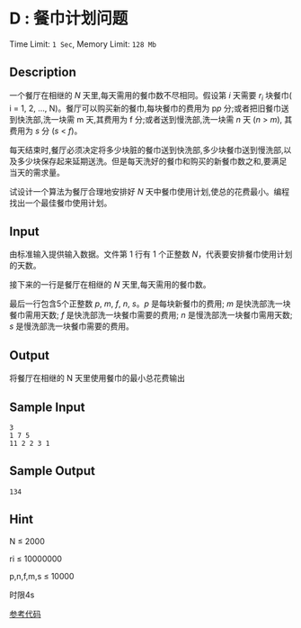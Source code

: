 # D : 餐巾计划问题

Time Limit: `1 Sec`,   Memory Limit: `128 Mb`

## Description

一个餐厅在相继的 *N* 天里,每天需用的餐巾数不尽相同。假设第 *i* 天需要 $r_i$ 块餐巾( i = 1, 2, …, N)。餐厅可以购买新的餐巾,每块餐巾的费用为 p*p* 分;或者把旧餐巾送到快洗部,洗一块需 m 天,其费用为 f 分;或者送到慢洗部,洗一块需 *n* 天 (*n* > *m*), 其费用为 *s* 分 (*s* < *f*)。

每天结束时,餐厅必须决定将多少块脏的餐巾送到快洗部,多少块餐巾送到慢洗部,以及多少块保存起来延期送洗。但是每天洗好的餐巾和购买的新餐巾数之和,要满足当天的需求量。

试设计一个算法为餐厅合理地安排好 *N* 天中餐巾使用计划,使总的花费最小。编程找出一个最佳餐巾使用计划。

## Input

由标准输入提供输入数据。文件第 1 行有 1 个正整数 *N*，代表要安排餐巾使用计划的天数。

接下来的一行是餐厅在相继的 *N* 天里,每天需用的餐巾数。

最后一行包含5个正整数 *p*, *m*, *f*, *n*, *s*。*p* 是每块新餐巾的费用; *m* 是快洗部洗一块餐巾需用天数; *f* 是快洗部洗一块餐巾需要的费用; *n* 是慢洗部洗一块餐巾需用天数; *s* 是慢洗部洗一块餐巾需要的费用。

## Output

将餐厅在相继的 N 天里使用餐巾的最小总花费输出

## Sample Input

```
3
1 7 5 
11 2 2 3 1
```

## Sample Output

```
134
```

## Hint

N ≤ 2000

ri ≤ 10000000

p,n,f,m,s ≤ 10000

时限4s

[参考代码](../solution/D.cpp)